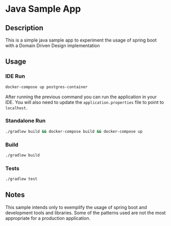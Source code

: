 # Java Sample App

## Description

This is a simple java sample app to experiment the usage of spring boot with a Domain Driven Design implementation

## Usage

### IDE Run

```sh
docker-compose up postgres-container
```

After running the previous command you can run the application in your IDE.
You will also need to update the `application.properties` file to point to `localhost`.

### Standalone Run

```sh
./gradlew build && docker-compose build && docker-compose up
```

### Build

```sh
./gradlew build 
```

### Tests

```sh
./gradlew test 
```

## Notes

This sample intends only to exemplify the usage of spring boot and development tools and libraries. 
Some of the patterns used are not the most appropriate for a production application.
